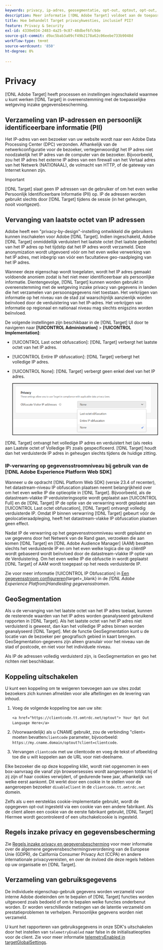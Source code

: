 ```yaml
---
keywords: privacy, ip-adres, geosegmentatie, opt-out, optout, opt-out, gegevensprivacy, overheidsverordeningen, verordeningen, gdpr, ccpa, privacy, persoonlijk identificeerbare informatie, PII
description: Meer informatie [!DNL Adobe Target] voldoet aan de toepasselijke wetgeving op het gebied van gegevensprivacy, waaronder het verzamelen en verwerken van IP-adressen, PII's en instructies om te weigeren.
title: Hoe behandelt Target privacykwesties, inclusief PII?
feature: Privacy & Security
exl-id: 4330e034-2483-4a25-9c87-48dbef6fc9de
source-git-commit: d9ac5bab3a09cf49b2178a62c06eebe733b9048d
workflow-type: tm+mt
source-wordcount: '850'
ht-degree: 0%

---
```


# Privacy

[!DNL Adobe Target] heeft processen en instellingen ingeschakeld waarmee u kunt werken [!DNL Target] in overeenstemming met de toepasselijke wetgeving inzake gegevensbescherming.

## Verzameling van IP-adressen en persoonlijk identificeerbare informatie (PII)

Het IP-adres van een bezoeker van uw website wordt naar een Adobe Data Processing Center (DPC) verzonden. Afhankelijk van de netwerkconfiguratie voor de bezoeker, vertegenwoordigt het IP adres niet noodzakelijk het IP adres van de computer van de bezoeker. Bijvoorbeeld, zou het IP adres het externe IP adres van een firewall van het Vertaal adres van het Netwerk (NATIONAAL), de volmacht van HTTP, of de gateway van Internet kunnen zijn.

>[!IMPORTANT]
>
>[!DNL Target] slaat geen IP adressen van de gebruiker of om het even welke Persoonlijk Identificeerbare Informatie (PII) op. IP de adressen worden gebruikt slechts door [!DNL Target] tijdens de sessie (in het geheugen, nooit voortgezet).

## Vervanging van laatste octet van IP adressen

Adobe heeft een &quot;privacy-by-design&quot;-instelling ontwikkeld die gebruikers kunnen inschakelen voor Adobe [!DNL Target]. Indien ingeschakeld, Adobe [!DNL Target] onmiddellijk verduistert het laatste octet (het laatste gedeelte) van het IP adres op het tijdstip dat het IP adres wordt verzameld. Deze anonymization wordt uitgevoerd vóór om het even welke verwerking van het IP adres, met inbegrip van vóór een facultatieve geo-raadpleging van het IP adres.

Wanneer deze eigenschap wordt toegelaten, wordt het IP adres gemaakt voldoende anoniem zodat is het niet meer identificeerbaar als persoonlijke informatie. Dientengevolge, [!DNL Target] kunnen worden gebruikt in overeenstemming met de wetgeving inzake privacy van gegevens in landen die het verzamelen van persoonsgegevens niet toestaan. Het verkrijgen van informatie op het niveau van de stad zal waarschijnlijk aanzienlijk worden beïnvloed door de verduistering van het IP-adres. Het verkrijgen van informatie op regionaal en nationaal niveau mag slechts enigszins worden beïnvloed.

De volgende instellingen zijn beschikbaar in de [!DNL Target] UI door te navigeren naar **[!UICONTROL Administration]** > **[!UICONTROL Implementation]**:

* [!UICONTROL Last octet obfuscation]: [!DNL Target] verbergt het laatste octet van het IP adres.
* [!UICONTROL Entire IP obfuscation]: [!DNL Target] verbergt het volledige IP adres.
* [!UICONTROL None]: [!DNL Target] verbergt geen enkel deel van het IP adres.

  ![obfuscate-ip-options](assets/obfuscate-ip.png)

[!DNL Target] ontvangt het volledige IP adres en verduistert het (als reeks aan Laatste octet of Volledige IP) zoals gespecificeerd. [!DNL Target] houdt dan het verduisterde IP adres in geheugen slechts tijdens de huidige zitting.

### IP-verwarring op gegevensstroomniveau bij gebruik van de [!DNL Adobe Experience Platform Web SDK]

Wanneer u de opdracht [!DNL Platform Web SDK] (versie 23.4 of recenter), het datastream-niveau IP obfuscation plaatsen neemt belangrijkheid over om het even welke IP die optieoptie in [!DNL Target]. Bijvoorbeeld, als de datastream-vlakke IP verduisteringsoptie wordt geplaatst aan [!UICONTROL Full] en de [!DNL Target] IP de optie van de verwarring wordt geplaatst aan [!UICONTROL Last octet obfuscation], [!DNL Target] ontvangt volledig verduisterde IP. Omdat IP binnen verwarring [!DNL Target] gebeurt vóór de geolocatieraadpleging, heeft het datastream-vlakke IP obfuscation plaatsen geen effect.

Nadat IP de verwarring op het gegevensstroomniveau wordt geplaatst en uw gegevens door het Netwerk van de Rand gaan, verzoeken die aan komen [!DNL Target] en [!DNL Adobe Audience Manager] (AAM) bevatten slechts het verduisterde IP en om het even welke logica die op cliëntIP wordt gebaseerd wordt beïnvloed door de datastream-vlakke IP optie van de Verduistering. Om het even welke IP die obfusctie in wordt geplaatst [!DNL Target] of AAM wordt toegepast op het reeds verduisterde IP.

Zie voor meer informatie [!UICONTROL IP Obfuscation] in [Een gegevensstroom configureren](https://experienceleague.adobe.com/docs/experience-platform/datastreams/configure.html){target=_blank} in de *[!DNL Adobe Experience Platfrom]Handleiding gegevensstromen*.

## GeoSegmentation

Als u de vervanging van het laatste octet van het IP adres toelaat, kunnen de resterende waarden van het IP adres worden geanalyseerd gebruikend rapporten in [!DNL Target]. Als het laatste octet van het IP adres niet verduisterd is geweest, dan kan het volledige IP adres binnen worden geanalyseerd [!DNL Target]. Met de functie GeoSegmentation kunt u de locatie van de bezoeker per geografisch gebied in kaart brengen. GeoSegmentation-gegevens zijn alleen granulair voor het niveau van de stad of postcode, en niet voor het individuele niveau.

Als IP de adressen volledig verduisterd zijn, is GeoSegmentation en geo het richten niet beschikbaar.

## Koppeling uitschakelen

U kunt een koppeling om te weigeren toevoegen aan uw sites zodat bezoekers zich kunnen afmelden voor alle aftellingen en de levering van inhoud.

1. Voeg de volgende koppeling toe aan uw site:

   `<a href="https://clientcode.tt.omtrdc.net/optout"> Your Opt Out Language Here</a>`

1. (Voorwaardelijk) als u CNAME gebruikt, zou de verbinding &quot;client= moeten bevatten`clientcode` parameter, bijvoorbeeld:
   `https://my.cname.domain/optout?client=clientcode`.

1. Vervangen `clientcode` met uw clientcode en voeg de tekst of afbeelding toe die u wilt koppelen aan de URL voor niet-deelname.

Elke bezoeker die op deze koppeling klikt, wordt niet opgenomen in een box-aanvraag die vanaf zijn browsersessies wordt aangeroepen totdat hij of zij zijn of haar cookies verwijdert, of gedurende twee jaar, afhankelijk van welke eerst aankomt. Dit werkt door een cookie in te stellen voor de aangeroepen bezoeker `disableClient` in de `clientcode.tt.omtrdc.net` domein.

Zelfs als u een eersteklas cookie-implementatie gebruikt, wordt de opgegeven opt-out ingesteld via een cookie van een andere fabrikant. Als de client alleen een cookie van de eerste fabrikant gebruikt, [!DNL Target] Hiermee wordt gecontroleerd of een uitschakelcookie is ingesteld.

## Regels inzake privacy en gegevensbescherming

Zie [Regels inzake privacy en gegevensbescherming](/help/dev/before-implement/privacy/cmp-privacy-and-general-data-protection-regulation.md) voor meer informatie over de algemene gegevensbeschermingsverordening van de Europese Unie (GDPR), de California Consumer Privacy Act (CCPA) en andere internationale privacyvereisten, en over de invloed die deze regels hebben op uw organisatie en [!DNL Target].

## Verzameling van gebruiksgegevens

De individuele eigenschap-gebruik gegevens worden verzameld voor interne Adobe doeleinden om te bepalen of [!DNL Target] functies worden uitgevoerd zoals bedoeld of om te bepalen welke functies onderbenut worden. Er worden verschillende metingen van de latentie verzameld om prestatieproblemen te verhelpen. Persoonlijke gegevens worden niet verzameld.

U kunt het rapporteren van gebruiksgegevens in onze SDK&#39;s uitschakelen door het instellen van `telemetryEnabled` naar false in de initialisatieopties voor de client. Zie voor meer informatie [telemetryEnabled in targetGlobalSettings](/help/dev/implement/client-side/atjs/atjs-functions/targetglobalsettings.md#telemetryenabled).
